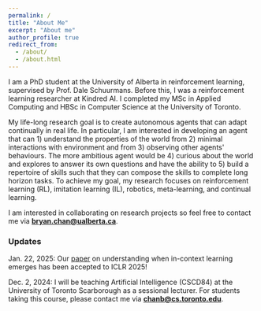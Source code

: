 ```yaml
---
permalink: /
title: "About Me"
excerpt: "About me"
author_profile: true
redirect_from: 
  - /about/
  - /about.html
---
```


I am a PhD student at the University of Alberta in reinforcement learning, supervised by Prof. Dale Schuurmans.
Before this, I was a reinforcement learning researcher at Kindred AI.
I completed my MSc in Applied Computing and HBSc in Computer Science at the University of Toronto.

My life-long research goal is to create autonomous agents that can adapt continually in real life. In particular, I am interested in developing an agent that can 1) understand the properties of the world from 2) minimal interactions with environment and from 3) observing other agents' behaviours. The more ambitious agent would be 4) curious about the world and explores to answer its own questions and have the ability to 5) build a repertoire of skills such that they can compose the skills to complete long horizon tasks. To achieve my goal, my research focuses on reinforcement learning (RL), imitation learning (IL), robotics, meta-learning, and continual learning.

I am interested in collaborating on research projects so feel free to contact me via [**bryan.chan@ualberta.ca**](mailto:bryan.chan@ualberta.ca).


### Updates

Jan. 22, 2025: Our [paper](https://openreview.net/forum?id=aKJr5NnN8U) on understanding when in-context learning emerges has been accepted to ICLR 2025!

Dec. 2, 2024: I will be teaching Artificial Intelligence (CSCD84) at the University of Toronto Scarborough as a sessional lecturer. For students taking this course, please contact me via [**chanb@cs.toronto.edu**](mailto:chanb@cs.toronto.edu).
